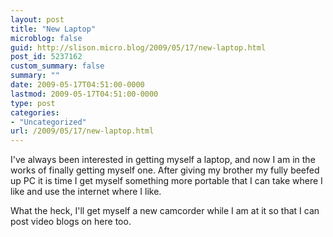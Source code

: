 ```yaml
---
layout: post
title: "New Laptop"
microblog: false
guid: http://slison.micro.blog/2009/05/17/new-laptop.html
post_id: 5237162
custom_summary: false
summary: ""
date: 2009-05-17T04:51:00-0000
lastmod: 2009-05-17T04:51:00-0000
type: post
categories:
- "Uncategorized"
url: /2009/05/17/new-laptop.html
---
```

I've always been interested in getting myself a laptop, and now I am in the works of finally getting myself one. After giving my brother my fully beefed up PC it is time I get myself something more portable that I can take where I like and use the internet where I like. <div>What the heck, I'll get myself a new camcorder while I am at it so that I can post video blogs on here too.</div><div class="blogger-post-footer"><img width="1" height="1" src="" alt=""></div>
